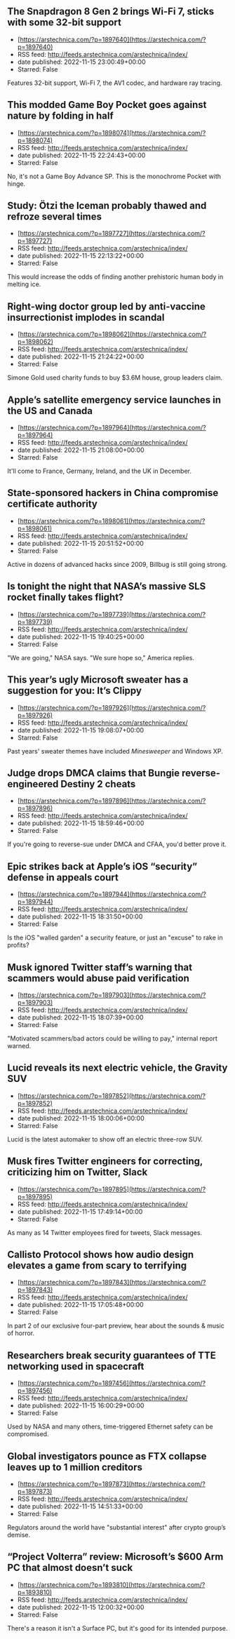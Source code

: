 ## The Snapdragon 8 Gen 2 brings Wi-Fi 7, sticks with some 32-bit support
 - [https://arstechnica.com/?p=1897640](https://arstechnica.com/?p=1897640)
 - RSS feed: http://feeds.arstechnica.com/arstechnica/index/
 - date published: 2022-11-15 23:00:49+00:00
 - Starred: False

Features 32-bit support, Wi-Fi 7, the AV1 codec, and hardware ray tracing.

## This modded Game Boy Pocket goes against nature by folding in half
 - [https://arstechnica.com/?p=1898074](https://arstechnica.com/?p=1898074)
 - RSS feed: http://feeds.arstechnica.com/arstechnica/index/
 - date published: 2022-11-15 22:24:43+00:00
 - Starred: False

No, it's not a Game Boy Advance SP. This is the monochrome Pocket with hinge.

## Study: Ötzi the Iceman probably thawed and refroze several times
 - [https://arstechnica.com/?p=1897727](https://arstechnica.com/?p=1897727)
 - RSS feed: http://feeds.arstechnica.com/arstechnica/index/
 - date published: 2022-11-15 22:13:22+00:00
 - Starred: False

This would increase the odds of finding another prehistoric human body in melting ice.

## Right-wing doctor group led by anti-vaccine insurrectionist implodes in scandal
 - [https://arstechnica.com/?p=1898062](https://arstechnica.com/?p=1898062)
 - RSS feed: http://feeds.arstechnica.com/arstechnica/index/
 - date published: 2022-11-15 21:24:22+00:00
 - Starred: False

Simone Gold used charity funds to buy $3.6M house, group leaders claim.

## Apple’s satellite emergency service launches in the US and Canada
 - [https://arstechnica.com/?p=1897964](https://arstechnica.com/?p=1897964)
 - RSS feed: http://feeds.arstechnica.com/arstechnica/index/
 - date published: 2022-11-15 21:08:00+00:00
 - Starred: False

It'll come to France, Germany, Ireland, and the UK in December.

## State-sponsored hackers in China compromise certificate authority
 - [https://arstechnica.com/?p=1898061](https://arstechnica.com/?p=1898061)
 - RSS feed: http://feeds.arstechnica.com/arstechnica/index/
 - date published: 2022-11-15 20:51:52+00:00
 - Starred: False

Active in dozens of advanced hacks since 2009, Billbug is still going strong.

## Is tonight the night that NASA’s massive SLS rocket finally takes flight?
 - [https://arstechnica.com/?p=1897739](https://arstechnica.com/?p=1897739)
 - RSS feed: http://feeds.arstechnica.com/arstechnica/index/
 - date published: 2022-11-15 19:40:25+00:00
 - Starred: False

"We are going," NASA says. "We sure hope so," America replies.

## This year’s ugly Microsoft sweater has a suggestion for you: It’s Clippy
 - [https://arstechnica.com/?p=1897926](https://arstechnica.com/?p=1897926)
 - RSS feed: http://feeds.arstechnica.com/arstechnica/index/
 - date published: 2022-11-15 19:08:07+00:00
 - Starred: False

Past years' sweater themes have included <em>Minesweeper</em> and Windows XP.

## Judge drops DMCA claims that Bungie reverse-engineered Destiny 2 cheats
 - [https://arstechnica.com/?p=1897896](https://arstechnica.com/?p=1897896)
 - RSS feed: http://feeds.arstechnica.com/arstechnica/index/
 - date published: 2022-11-15 18:59:46+00:00
 - Starred: False

If you're going to reverse-sue under DMCA and CFAA, you'd better prove it.

## Epic strikes back at Apple’s iOS “security” defense in appeals court
 - [https://arstechnica.com/?p=1897944](https://arstechnica.com/?p=1897944)
 - RSS feed: http://feeds.arstechnica.com/arstechnica/index/
 - date published: 2022-11-15 18:31:50+00:00
 - Starred: False

Is the iOS "walled garden" a security feature, or just an "excuse" to rake in profits?

## Musk ignored Twitter staff’s warning that scammers would abuse paid verification
 - [https://arstechnica.com/?p=1897903](https://arstechnica.com/?p=1897903)
 - RSS feed: http://feeds.arstechnica.com/arstechnica/index/
 - date published: 2022-11-15 18:07:39+00:00
 - Starred: False

"Motivated scammers/bad actors could be willing to pay," internal report warned.

## Lucid reveals its next electric vehicle, the Gravity SUV
 - [https://arstechnica.com/?p=1897852](https://arstechnica.com/?p=1897852)
 - RSS feed: http://feeds.arstechnica.com/arstechnica/index/
 - date published: 2022-11-15 18:00:06+00:00
 - Starred: False

Lucid is the latest automaker to show off an electric three-row SUV.

## Musk fires Twitter engineers for correcting, criticizing him on Twitter, Slack
 - [https://arstechnica.com/?p=1897895](https://arstechnica.com/?p=1897895)
 - RSS feed: http://feeds.arstechnica.com/arstechnica/index/
 - date published: 2022-11-15 17:49:14+00:00
 - Starred: False

As many as 14 Twitter employees fired for tweets, Slack messages.

## Callisto Protocol shows how audio design elevates a game from scary to terrifying
 - [https://arstechnica.com/?p=1897843](https://arstechnica.com/?p=1897843)
 - RSS feed: http://feeds.arstechnica.com/arstechnica/index/
 - date published: 2022-11-15 17:05:48+00:00
 - Starred: False

In part 2 of our exclusive four-part preview, hear about the sounds &#038; music of horror.

## Researchers break security guarantees of TTE networking used in spacecraft
 - [https://arstechnica.com/?p=1897456](https://arstechnica.com/?p=1897456)
 - RSS feed: http://feeds.arstechnica.com/arstechnica/index/
 - date published: 2022-11-15 16:00:29+00:00
 - Starred: False

Used by NASA and many others, time-triggered Ethernet safety can be compromised.

## Global investigators pounce as FTX collapse leaves up to 1 million creditors
 - [https://arstechnica.com/?p=1897873](https://arstechnica.com/?p=1897873)
 - RSS feed: http://feeds.arstechnica.com/arstechnica/index/
 - date published: 2022-11-15 14:51:33+00:00
 - Starred: False

Regulators around the world have "substantial interest" after crypto group’s demise.

## “Project Volterra” review: Microsoft’s $600 Arm PC that almost doesn’t suck
 - [https://arstechnica.com/?p=1893810](https://arstechnica.com/?p=1893810)
 - RSS feed: http://feeds.arstechnica.com/arstechnica/index/
 - date published: 2022-11-15 12:00:32+00:00
 - Starred: False

There's a reason it isn't a Surface PC, but it's good for its intended purpose.
